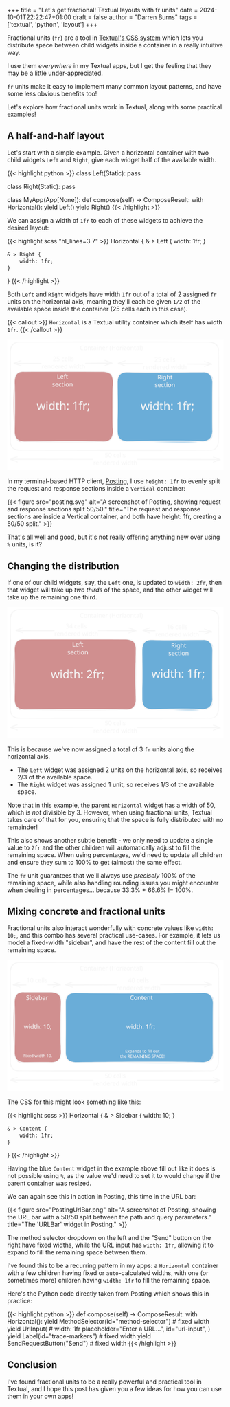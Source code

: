 +++
title = "Let's get fractional! Textual layouts with fr units"
date = 2024-10-01T22:22:47+01:00
draft = false
author = "Darren Burns"
tags = ['textual', 'python', 'layout']
+++

Fractional units (`fr`) are a tool in [Textual's CSS system](https://textual.textualize.io/guide/CSS/) which lets you distribute space between child widgets inside a container in a really intuitive way.

I use them *everywhere* in my Textual apps, but I get the feeling that they may be a little under-appreciated.

`fr` units make it easy to implement many common layout patterns, and have some less obvious benefits too!

Let's explore how fractional units work in Textual, along with some practical examples!

## A half-and-half layout

Let's start with a simple example.
Given a horizontal container with two child widgets `Left` and `Right`, give each widget half of the available width.

{{< highlight python >}}
class Left(Static):
    pass

class Right(Static):
    pass

class MyApp(App[None]):
    def compose(self) -> ComposeResult:
        with Horizontal():
            yield Left()
            yield Right()
{{< /highlight >}}

 We can assign a width of `1fr` to each of these widgets to achieve the desired layout:

{{< highlight scss "hl_lines=3 7" >}}
Horizontal {
    & > Left {
        width: 1fr;
    }
    
    & > Right {
        width: 1fr;
    }
}
{{< /highlight >}}

Both `Left` and `Right` widgets have width `1fr` out of a total of 2 assigned `fr` units on the horizontal axis, meaning they'll each be given `1/2` of the available space inside the container (25 cells each in this case).

{{< callout >}}
`Horizontal` is a Textual utility container which itself has width `1fr`.
{{< /callout >}}

![FrUnitsEqual.svg](./FrUnitsEqual.svg)

In my terminal-based HTTP client, [Posting](https://github.com/darrenburns/posting), I use `height: 1fr` to evenly split the request and response sections inside a `Vertical` container:

{{< figure src="posting.svg" alt="A screenshot of Posting, showing request and response sections split 50/50." title="The request and response sections are inside a Vertical container, and both have height: 1fr, creating a 50/50 split." >}}

That's all well and good, but it's not really offering anything new over using `%` units, is it?

## Changing the distribution

If one of our child widgets, say, the `Left` one, is updated to `width: 2fr`, then that widget will take up *two thirds* of the space, and the other widget will take up the remaining one third.

![FrUnitsTwoThirds.svg](./FrUnitsTwoThirds.svg)

This is because we've now assigned a total of 3 `fr` units along the horizontal axis.

- The `Left` widget was assigned 2 units on the horizontal axis, so receives 2/3 of the available space.
- The `Right` widget was assigned 1 unit, so receives 1/3 of the available space.

Note that in this example, the parent `Horizontal` widget has a width of 50, which is *not* divisible by 3. However, when using fractional units, Textual takes care of that for you, ensuring that the space is fully distributed with no remainder!

This also shows another subtle benefit - we only need to update a single value to `2fr` and the other children will automatically adjust to fill the remaining space. When using percentages, we'd need to update all children and ensure they sum to 100% to get (almost) the same effect.

The `fr` unit guarantees that we'll always use *precisely* 100% of the remaining space, while also handling rounding issues you might encounter when dealing in percentages... because 33.3% + 66.6% != 100%.


## Mixing concrete and fractional units

Fractional units also interact wonderfully with concrete values like `width: 10;`, and this combo has several practical use-cases.
For example, it lets us model a fixed-width "sidebar", and have the rest of the content fill out the remaining space. 

![FrUnitsFill.svg](./FrUnitsFill.svg)

The CSS for this might look something like this:

{{< highlight scss >}}
Horizontal {
    & > Sidebar {
        width: 10;
    }

    & > Content {
        width: 1fr;
    }
}
{{< /highlight >}}

Having the blue `Content` widget in the example above fill out like it does is not possible using `%`, as the value we'd need to set it to would change if the parent container was resized.

We can again see this in action in Posting, this time in the URL bar:

{{< figure src="PostingUrlBar.png" alt="A screenshot of Posting, showing the URL bar with a 50/50 split between the path and query parameters." title="The 'URLBar' widget in Posting." >}}

The method selector dropdown on the left and the "Send" button on the right have fixed widths, while the URL input has `width: 1fr`, allowing it to expand to fill the remaining space between them.

I've found this to be a recurring pattern in my apps: a `Horizontal` container with a few children having fixed or `auto`-calculated widths, with one (or sometimes more) children having `width: 1fr` to fill the remaining space.

Here's the Python code directly taken from Posting which shows this in practice:

{{< highlight python >}}
def compose(self) -> ComposeResult:
    with Horizontal():
        yield MethodSelector(id="method-selector") # fixed width
        yield UrlInput(  # width: 1fr
            placeholder="Enter a URL...",
            id="url-input",
        )
        yield Label(id="trace-markers")  # fixed width
        yield SendRequestButton("Send")  # fixed width
{{< /highlight >}}

## Conclusion

I've found fractional units to be a really powerful and practical tool in Textual, and I hope this post has given you a few ideas for how you can use them in your own apps!
